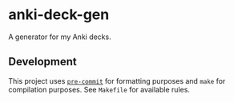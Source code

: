 # anki-deck-gen

A generator for my Anki decks.

## Development

This project uses [`pre-commit`](https://pre-commit.com) for formatting purposes
and `make` for compilation purposes. See `Makefile` for available rules.
